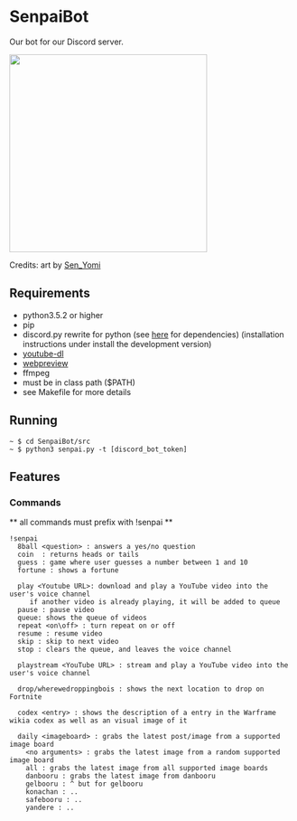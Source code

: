 # SenpaiBot

Our bot for our Discord server.

<p>
<img src="https://github.com/SnoopySnipe/SenpaiBot/raw/master/senpai_bot.png" width="350">
</p>

Credits: art by [Sen_Yomi](https://www.instagram.com/sen_yomi/?hl=en)

## Requirements
 - python3.5.2 or higher
 - pip
  - discord.py rewrite for python (see [here](https://github.com/Rapptz/discord.py/tree/rewrite) for dependencies) (installation instructions under install the development version)
  - [youtube-dl](https://github.com/rg3/youtube-dl)
  - [webpreview](https://github.com/ludbek/webpreview)
 - ffmpeg
  - must be in class path ($PATH)
 - see Makefile for more details

## Running
```
~ $ cd SenpaiBot/src
~ $ python3 senpai.py -t [discord_bot_token]
```

## Features

### Commands
** all commands must prefix with !senpai **
```
!senpai
  8ball <question> : answers a yes/no question
  coin	: returns heads	or tails
  guess : game where user guesses a number between 1 and 10
  fortune : shows a fortune

  play <Youtube URL>: download and play a YouTube video into the user's voice channel
     if another video is already playing, it will be added to queue
  pause : pause video
  queue: shows the queue of videos
  repeat <on\off> : turn repeat on or off
  resume : resume video
  skip : skip to next video
  stop : clears the queue, and leaves the voice channel

  playstream <YouTube URL> : stream and play a YouTube video into the user's voice channel

  drop/wherewedroppingbois : shows the next location to drop on Fortnite

  codex <entry> : shows the description of a entry in the Warframe wikia codex as well as an visual image of it

  daily <imageboard> : grabs the latest post/image from a supported image board
    <no arguments> : grabs the latest image from a random supported image board
    all : grabs the latest image from all supported image boards
    danbooru : grabs the latest image from danbooru
    gelbooru : ^ but for gelbooru
    konachan : ..
    safebooru : ..
    yandere : ..
```

